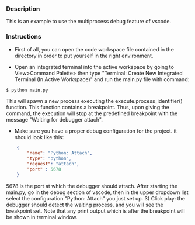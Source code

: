 ### Description

This is an example to use the multiprocess debug feature
of vscode.

### Instructions


* First of all, you can open the code workspace file contained in the directory in order to
put yourself in the right environment.

* Open an integrated terminal into the active workspace by going to
View>Command Palette> then type "Terminal: Create New Integrated Terminal (In Active Workspace)"
and run the main.py file with command: 
```console
$ python main.py
```
This will spawn a new process executing the execute.process_identifier() function.
This function contains a breakpoint.
Thus, upon giving the command, the execution will stop at the predefined breakpoint
with the message "Waiting for debugger attach".

* Make sure you have a proper debug configuration for the project.
it should look like this:

```json
    {
        "name": "Python: Attach",
        "type": "python",
        "request": "attach",
        "port" : 5678
    }
```
5678 is the port at which the debugger should attach.
After starting the main.py, go in the debug section of vscode, then in the upper dropdown list
select the configuration "Python: Attach" you just set up.
3) Click play: the debugger should detect the waiting process, and you will see the breakpoint set.
Note that any print output which is after the breakpoint will be shown in terminal window.
